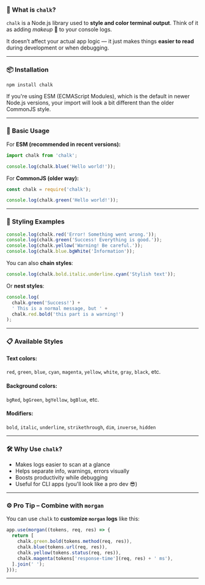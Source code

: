 

### 🎨 What is `chalk`?

`chalk` is a Node.js library used to **style and color terminal output**. Think of it as adding *makeup* 💄 to your console logs.

It doesn’t affect your actual app logic — it just makes things **easier to read** during development or when debugging.

---

### 📦 Installation

```bash
npm install chalk
```

If you're using ESM (ECMAScript Modules), which is the default in newer Node.js versions, your import will look a bit different than the older CommonJS style.

---

### 🧪 Basic Usage

For **ESM (recommended in recent versions):**

```js
import chalk from 'chalk';

console.log(chalk.blue('Hello world!'));
```

For **CommonJS (older way):**

```js
const chalk = require('chalk');

console.log(chalk.green('Hello world!'));
```

---

### 🎯 Styling Examples

```js
console.log(chalk.red('Error! Something went wrong.'));
console.log(chalk.green('Success! Everything is good.'));
console.log(chalk.yellow('Warning! Be careful.'));
console.log(chalk.blue.bgWhite('Information'));
```

You can also **chain styles**:

```js
console.log(chalk.bold.italic.underline.cyan('Stylish text'));
```

Or **nest styles**:

```js
console.log(
  chalk.green('Success!') +
  ' This is a normal message, but ' +
  chalk.red.bold('this part is a warning!')
);
```

---

### 📋 Available Styles

#### Text colors:
`red`, `green`, `blue`, `cyan`, `magenta`, `yellow`, `white`, `gray`, `black`, etc.

#### Background colors:
`bgRed`, `bgGreen`, `bgYellow`, `bgBlue`, etc.

#### Modifiers:
`bold`, `italic`, `underline`, `strikethrough`, `dim`, `inverse`, `hidden`

---

### 🛠️ Why Use `chalk`?

- Makes logs easier to scan at a glance
- Helps separate info, warnings, errors visually
- Boosts productivity while debugging
- Useful for CLI apps (you'll look like a pro dev 😎)

---

### ⚙️ Pro Tip – Combine with `morgan`

You can use `chalk` to **customize `morgan` logs** like this:

```js
app.use(morgan((tokens, req, res) => {
  return [
    chalk.green.bold(tokens.method(req, res)),
    chalk.blue(tokens.url(req, res)),
    chalk.yellow(tokens.status(req, res)),
    chalk.magenta(tokens['response-time'](req, res) + ' ms'),
  ].join(' ');
}));
```

---
